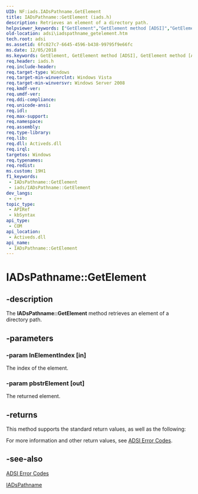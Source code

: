```yaml
---
UID: NF:iads.IADsPathname.GetElement
title: IADsPathname::GetElement (iads.h)
description: Retrieves an element of a directory path.
helpviewer_keywords: ["GetElement","GetElement method [ADSI]","GetElement method [ADSI]","IADsPathname interface","IADsPathname interface [ADSI]","GetElement method","IADsPathname.GetElement","IADsPathname::GetElement","_ds_iadspathname_getelement","adsi.iadspathname__getelement","adsi.iadspathname_getelement","iads/IADsPathname::GetElement"]
old-location: adsi\iadspathname_getelement.htm
tech.root: adsi
ms.assetid: 6fc027c7-6645-4596-b438-99795f9e66fc
ms.date: 12/05/2018
ms.keywords: GetElement, GetElement method [ADSI], GetElement method [ADSI],IADsPathname interface, IADsPathname interface [ADSI],GetElement method, IADsPathname.GetElement, IADsPathname::GetElement, _ds_iadspathname_getelement, adsi.iadspathname__getelement, adsi.iadspathname_getelement, iads/IADsPathname::GetElement
req.header: iads.h
req.include-header: 
req.target-type: Windows
req.target-min-winverclnt: Windows Vista
req.target-min-winversvr: Windows Server 2008
req.kmdf-ver: 
req.umdf-ver: 
req.ddi-compliance: 
req.unicode-ansi: 
req.idl: 
req.max-support: 
req.namespace: 
req.assembly: 
req.type-library: 
req.lib: 
req.dll: Activeds.dll
req.irql: 
targetos: Windows
req.typenames: 
req.redist: 
ms.custom: 19H1
f1_keywords:
 - IADsPathname::GetElement
 - iads/IADsPathname::GetElement
dev_langs:
 - c++
topic_type:
 - APIRef
 - kbSyntax
api_type:
 - COM
api_location:
 - Activeds.dll
api_name:
 - IADsPathname::GetElement
---
```


# IADsPathname::GetElement


## -description

The <b>IADsPathname::GetElement</b> method retrieves an element of a directory path.

## -parameters

### -param lnElementIndex [in]

The index of the element.

### -param pbstrElement [out]

The returned element.

## -returns

This method supports the standard return values, as well as the following:

For more information and other return values, see  <a href="/windows/desktop/ADSI/adsi-error-codes">ADSI Error Codes</a>.

## -see-also

<a href="/windows/desktop/ADSI/adsi-error-codes">ADSI Error Codes</a>



<a href="/windows/desktop/api/iads/nn-iads-iadspathname">IADsPathname</a>

